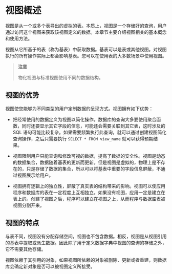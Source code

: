 # 视图概述 

视图是从一个或多个表导出的虚拟的表。本质上，视图是一个存储好的查询，用户通过访问这个视图来获取该视图定义的数据。本章节主要介绍视图相关的基本概念和使用方法。

视图从它所基于的表（称为基表）中获取数据。基表可以是表或其他视图。对视图执行的所有操作实际上都会影响基表。您可以在使用表的大多数场景中使用视图。 

>**注意**
>
>物化视图与标准视图使用不同的数据结构。

## 视图的优势 

​视图使您能够为不同类型的用户定制数据的呈现方式。视图拥有如下优势：

* 把经常使用的数据定义为视图以简化操作。数据库的查询大多要使用聚合函数，同时还要显示其它字段的信息，可能还会需要关联到其它表，这时涉及的 SQL 语句可能比较复杂。如果需要频繁执行此查询，就可以通过创建视图简化查询操作，之后只需要执行 `SELECT * FROM view_name` 就可以获得预期结果。

* 视图限制用户只能查询和修改可视的数据，提高了数据的安全性。视图是动态的数据集合，数据随着基表的更新而更新。但是视图是虚拟的，物理上是不存在的，只是存储了数据的集合，所以可以将基表中重要的字段信息屏蔽，不通过视图展示给用户。

* 视图拥有逻辑上的独立性，屏蔽了真实表的结构带来的影响。视图可以使应用程序和数据库的表在一定程度上互相独立。如果没有视图，应用一定是建立在表上的。创建了视图之后，程序可以建立在视图之上，从而程序与数据库表被视图分割开来。

## 视图的特点 

与表不同，视图没有分配存储空间，视图也不包含数据。相反，视图是从视图引用的基表中提取或派生数据。因此除了用于定义数据字典中视图的查询的存储之外，它不需要其他存储。 

​视图依赖于其引用的对象，如果视图所依赖的对象被删除、更新或者重建，则数据库会确定新对象是否可以被视图定义所接受。

